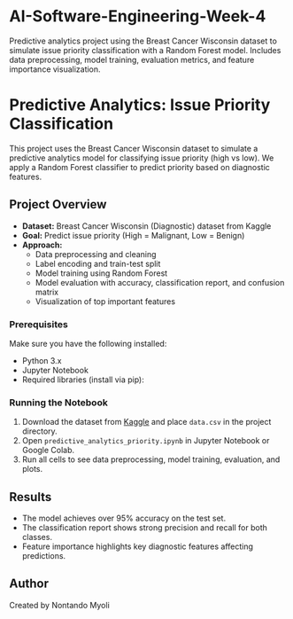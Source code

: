 # AI-Software-Engineering-Week-4
Predictive analytics project using the Breast Cancer Wisconsin dataset to simulate issue priority classification with a Random Forest model. Includes data preprocessing, model training, evaluation metrics, and feature importance visualization.

# Predictive Analytics: Issue Priority Classification

This project uses the Breast Cancer Wisconsin dataset to simulate a predictive analytics model for classifying issue priority (high vs low). We apply a Random Forest classifier to predict priority based on diagnostic features.

## Project Overview

- **Dataset:** Breast Cancer Wisconsin (Diagnostic) dataset from Kaggle  
- **Goal:** Predict issue priority (High = Malignant, Low = Benign)  
- **Approach:**  
  - Data preprocessing and cleaning  
  - Label encoding and train-test split  
  - Model training using Random Forest  
  - Model evaluation with accuracy, classification report, and confusion matrix  
  - Visualization of top important features  

### Prerequisites

Make sure you have the following installed:  
- Python 3.x  
- Jupyter Notebook  
- Required libraries (install via pip):

### Running the Notebook

1. Download the dataset from [Kaggle](https://www.kaggle.com/datasets/uciml/breast-cancer-wisconsin-data) and place `data.csv` in the project directory.  
2. Open `predictive_analytics_priority.ipynb` in Jupyter Notebook or Google Colab.  
3. Run all cells to see data preprocessing, model training, evaluation, and plots.

## Results

- The model achieves over 95% accuracy on the test set.  
- The classification report shows strong precision and recall for both classes.  
- Feature importance highlights key diagnostic features affecting predictions.

## Author

Created by Nontando Myoli 

